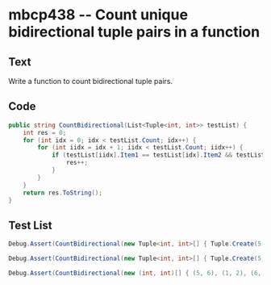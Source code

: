 # mbcp438 -- Count unique bidirectional tuple pairs in a function

## Text

Write a function to count bidirectional tuple pairs.

## Code

```csharp
public string CountBidirectional(List<Tuple<int, int>> testList) {
    int res = 0;
    for (int idx = 0; idx < testList.Count; idx++) {
        for (int iidx = idx + 1; iidx < testList.Count; iidx++) {
            if (testList[iidx].Item1 == testList[idx].Item2 && testList[idx].Item2 == testList[iidx].Item1) {
                res++;
            }
        }
    }
    return res.ToString();
}
```

## Test List

```csharp
Debug.Assert(CountBidirectional(new Tuple<int, int>[] { Tuple.Create(5, 6), Tuple.Create(1, 2), Tuple.Create(6, 5), Tuple.Create(9, 1), Tuple.Create(6, 5), Tuple.Create(2, 1) }) == "3");
```

```csharp
Debug.Assert(CountBidirectional(new Tuple<int, int>[] { Tuple.Create(5, 6), Tuple.Create(1, 3), Tuple.Create(6, 5), Tuple.Create(9, 1), Tuple.Create(6, 5), Tuple.Create(2, 1) }) == "2");
```

```csharp
Debug.Assert(CountBidirectional(new (int, int)[] { (5, 6), (1, 2), (6, 5), (9, 2), (6, 5), (2, 1) }) == '4');
```

